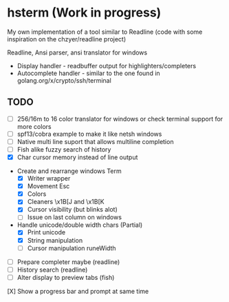 hsterm (Work in progress)
=============

My own implementation of a tool similar to Readline
(code with some inspiration on the chzyer/readline project)

Readline, Ansi parser, ansi translator for windows

* Display handler - readbuffer output for highlighters/completers
* Autocomplete handler - similar to the one found in golang.org/x/crypto/ssh/terminal

TODO
----------

* [ ] 256/16m to 16 color translator for windows or check terminal support for
  more colors
* [ ] spf13/cobra example to make it like netsh windows
* [ ] Native multi line suport that allows multiline completion
* [ ] Fish alike fuzzy search of history
* [X] Char cursor memory instead of line output
* Create and rearrange windows Term
  * [X] Writer wrapper
  * [X] Movement Esc
  * [X] Colors
  * [X] Cleaners \x1B[J and \x1B[K
  * [X] Cursor visibility (but blinks alot)
  * [ ] Issue on last column on windows
* Handle unicode/double width chars (Partial)
  * [X] Print unicode
  * [X] String manipulation
  * [ ] Cursor manipulation runeWidth
* [ ] Prepare completer maybe (readline)
* [ ] History search (readline)
* [ ] Alter display to preview tabs (fish)

[X] Show a progress bar and prompt at same time
